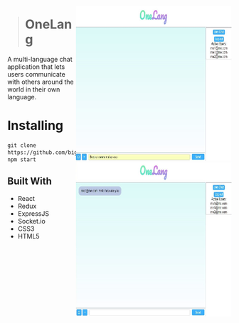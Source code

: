 <p style="text-align: center;">
	   <img src="/public/frenchChat.JPG" align="right" width="350px" height="350px"/>
    <img src="/public/frenchChatResult.JPG" align="right" width="350px" height="350px"/>
</p>


># OneLang

A multi-language chat application that lets users communicate with others around the world in their own language.



# Installing


```
git clone https://github.com/bigal2331/3xtrinsic.git
npm start
```
## Built With

* React
* Redux
* ExpressJS
* Socket.io
* CSS3
* HTML5
